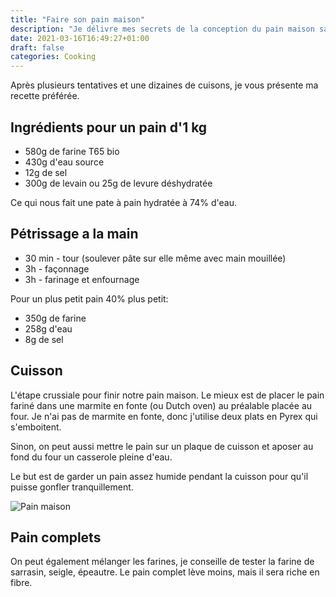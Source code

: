 ```yaml
---
title: "Faire son pain maison"
description: "Je délivre mes secrets de la conception du pain maison sans machine à pain !"
date: 2021-03-16T16:49:27+01:00
draft: false
categories: Cooking
---
```


Après plusieurs tentatives et une dizaines de cuisons, je vous présente ma recette préférée.


## Ingrédients pour un pain d'1 kg
- 580g de farine T65 bio 
- 430g d'eau source
- 12g de sel
- 300g de levain ou 25g de levure déshydratée

Ce qui nous fait une pate à pain hydratée à 74% d'eau.

## Pétrissage a la main
- 30 min - tour (soulever pâte sur elle même avec main mouillée)
- 3h - façonnage
- 3h - farinage et enfournage 

Pour un plus petit pain 40% plus petit: 
- 350g de farine
- 258g d'eau
- 8g de sel

## Cuisson

L'étape crussiale pour finir notre pain maison. 
Le mieux est de placer le pain fariné dans une marmite en fonte (ou Dutch oven) au préalable placée au four.
Je n'ai pas de marmite en fonte, donc j'utilise deux plats en Pyrex qui s'emboitent.

Sinon, on peut aussi mettre le pain sur un plaque de cuisson et aposer au fond du four un casserole pleine d'eau.

Le but est de garder un pain assez humide pendant la cuisson pour qu'il puisse gonfler tranquillement.

![Pain maison](/images/pain_maison.jpeg)


## Pain complets

On peut également mélanger les farines, je conseille de tester la farine de sarrasin, seigle, épeautre.
Le pain complet lève moins, mais il sera riche en fibre.

